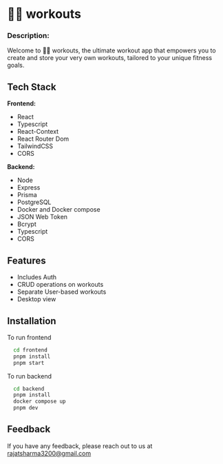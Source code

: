 # 💪🏼 workouts

### Description:

Welcome to 💪🏼 workouts, the ultimate workout app that empowers you to create and store your very own workouts, tailored to your unique fitness goals.

## Tech Stack

**Frontend:**

- React
- Typescript
- React-Context
- React Router Dom
- TailwindCSS
- CORS

**Backend:**

- Node
- Express
- Prisma
- PostgreSQL
- Docker and Docker compose
- JSON Web Token
- Bcrypt
- Typescript
- CORS

## Features

- Includes Auth
- CRUD operations on workouts
- Separate User-based workouts
- Desktop view

## Installation

To run frontend

```bash
  cd frontend
  pnpm install
  pnpm start
```

To run backend

```bash
  cd backend
  pnpm install
  docker compose up
  pnpm dev
```

## Feedback

If you have any feedback, please reach out to us at rajatsharma3200@gmail.com
